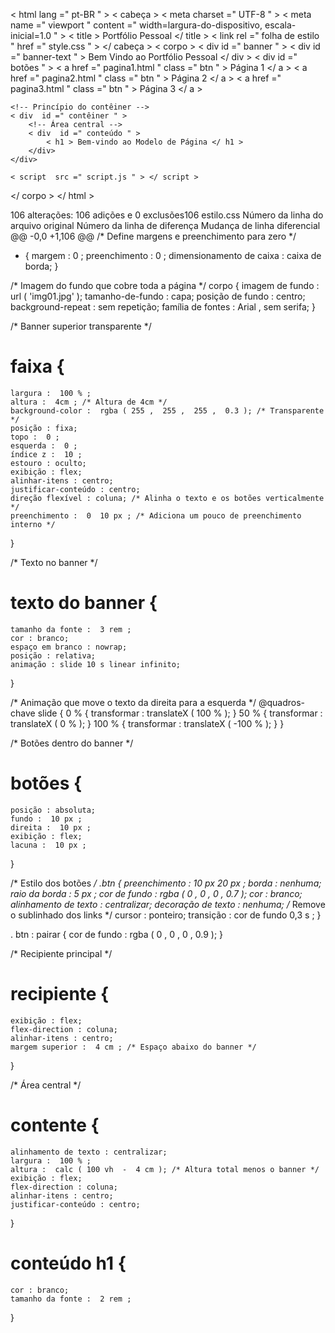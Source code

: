 <!DOCTYPE html >
< html  lang =" pt-BR " >
< cabeça >
    < meta  charset =" UTF-8 " >
    < meta  name =" viewport " content =" width=largura-do-dispositivo, escala-inicial=1.0 " >
    < title > Portfólio Pessoal </ title >
    < link  rel =" folha de estilo " href =" style.css " >
</ cabeça >
< corpo >
    <!-- Banner superior transparente com a animação da frase -->
    < div  id =" banner " >
        < div  id =" banner-text " > Bem Vindo ao Portfólio Pessoal </ div >
        < div  id =" botões " >
            < a  href =" pagina1.html " class =" btn " > Página 1 </ a >
            < a  href =" pagina2.html " class =" btn " > Página 2 </ a >
            < a  href =" pagina3.html " class =" btn " > Página 3 </ a >
        </div>​​
    </div>​​

    <!-- Princípio do contêiner -->
    < div  id =" contêiner " >
        <!-- Área central -->
        < div  id =" conteúdo " >
            < h1 > Bem-vindo ao Modelo de Página </ h1 >
        </div>​​
    </div>​​

    < script  src =" script.js " > </ script >
</ corpo >
</ html >


 106 alterações: 106 adições e 0 exclusões106 
estilo.css
Número da linha do arquivo original	Número da linha de diferença	Mudança de linha diferencial
@@ -0,0 +1,106 @@
/* Define margens e preenchimento para zero */
* {
    margem :  0 ;
    preenchimento :  0 ;
    dimensionamento de caixa : caixa de borda;
}

/* Imagem do fundo que cobre toda a página */
corpo {
    imagem de fundo :  url ( 'img01.jpg' );
    tamanho-de-fundo : capa;
    posição de fundo : centro;
    background-repeat : sem repetição;
    família de fontes : Arial , sem serifa;
}

/* Banner superior transparente */
# faixa {
    largura :  100 % ;
    altura :  4cm ;​ /* Altura de 4cm */
    background-color :  rgba ( 255 ,  255 ,  255 ,  0.3 ); /* Transparente */
    posição : fixa;
    topo :  0 ;
    esquerda :  0 ;
    índice z :  10 ;
    estouro : oculto;
    exibição : flex;
    alinhar-itens : centro;
    justificar-conteúdo : centro;
    direção flexível : coluna; /* Alinha o texto e os botões verticalmente */
    preenchimento :  0  10 px ; /* Adiciona um pouco de preenchimento interno */
}

/* Texto no banner */
# texto do banner {
    tamanho da fonte :  3 rem ;
    cor : branco;
    espaço em branco : nowrap;
    posição : relativa;
    animação : slide 10 s linear infinito;
}

/* Animação que move o texto da direita para a esquerda */
@quadros-chave slide {
    0 % {
        transformar :  translateX ( 100 % );
    }
    50 % {
        transformar :  translateX ( 0 % );
    }
    100 % {
        transformar :  translateX ( -100 % );
    }
}

/* Botões dentro do banner */
# botões {
    posição : absoluta;
    fundo :  10 px ;
    direita :  10 px ;
    exibição : flex;
    lacuna :  10 px ;
}

/* Estilo dos botões */
.btn {​
    preenchimento :  10 px  20 px ;
    borda : nenhuma;
    raio da borda :  5 px ;
    cor de fundo :  rgba ( 0 ,  0 ,  0 ,  0.7 );
    cor : branco;
    alinhamento de texto : centralizar;
    decoração de texto : nenhuma; /* Remove o sublinhado dos links */
    cursor : ponteiro;
    transição : cor de fundo 0,3 s ;
}

. btn : pairar {
    cor de fundo :  rgba ( 0 ,  0 ,  0 ,  0.9 );
}

/* Recipiente principal */
# recipiente {
    exibição : flex;
    flex-direction : coluna;
    alinhar-itens : centro;
    margem superior :  4 cm ; /* Espaço abaixo do banner */
}

/* Área central */
# contente {
    alinhamento de texto : centralizar;
    largura :  100 % ;
    altura :  calc ( 100 vh  -  4 cm ); /* Altura total menos o banner */
    exibição : flex;
    flex-direction : coluna;
    alinhar-itens : centro;
    justificar-conteúdo : centro;
}

# conteúdo  h1 {
    cor : branco;
    tamanho da fonte :  2 rem ;
}

